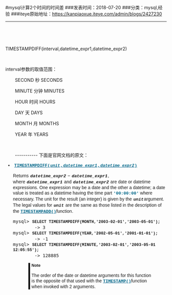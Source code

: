 #mysql计算2个时间的时间差
###发表时间：2018-07-20
###分类：mysql,经验
###iteye原始地址：<a href="https://kanpiaoxue.iteye.com/admin/blogs/2427230" target="_blank">https://kanpiaoxue.iteye.com/admin/blogs/2427230</a>

---

<div class="iteye-blog-content-contain" style="font-size: 14px;"> 
 <p>&nbsp;</p> 
 <p>&nbsp;</p> 
 <p>TIMESTAMPDIFF(interval,datetime_expr1,datetime_expr2)&nbsp;&nbsp;</p> 
 <p>&nbsp;</p> 
 <p>interval参数的取值范围：</p> 
 <p style="padding-left: 30px;">SECOND 秒 SECONDS&nbsp;</p> 
 <p style="padding-left: 30px;">MINUTE 分钟 MINUTES&nbsp;</p> 
 <p style="padding-left: 30px;">HOUR 时间 HOURS&nbsp;</p> 
 <p style="padding-left: 30px;">DAY 天 DAYS&nbsp;</p> 
 <p style="padding-left: 30px;">MONTH 月 MONTHS&nbsp;</p> 
 <p style="padding-left: 30px;">YEAR 年 YEARS</p> 
 <p style="padding-left: 30px;">&nbsp;</p> 
 <p style="padding-left: 30px;">----------- 下面是官网文档的原文：</p> 
 <ul class="itemizedlist" style="font-family: Helvetica, Arial, sans-serif;"> 
  <li class="listitem" style="vertical-align: middle; line-height: 16.8px;"> <p style="max-width: 720px;"><span class="Apple-converted-space">&nbsp;</span><a class="link" style="color: #015a84;" href="/admin/blogs/functions.html#function_timestampdiff"><code class="literal" style="font-size: 13.3px; color: #026789; font-weight: bold; font-family: 'Courier New', Courier, fixed, monospace;">TIMESTAMPDIFF(<em class="replaceable"><code style="font-size: 12.635px; color: inherit; background-color: inherit; font-family: 'Courier New', Courier, fixed, monospace; padding: 1px;">unit</code></em>,<em class="replaceable"><code style="font-size: 12.635px; color: inherit; background-color: inherit; font-family: 'Courier New', Courier, fixed, monospace; padding: 1px;">datetime_expr1</code></em>,<em class="replaceable"><code style="font-size: 12.635px; color: inherit; background-color: inherit; font-family: 'Courier New', Courier, fixed, monospace; padding: 1px;">datetime_expr2</code></em>)</code></a></p> <p style="max-width: 720px;">Returns<span class="Apple-converted-space">&nbsp;</span><em class="replaceable"><code style="font-size: 13.300000190734863px; color: inherit; background-color: inherit; font-weight: bold; font-family: 'Courier New', Courier, fixed, monospace; padding: 1px;">datetime_expr2</code></em><span class="Apple-converted-space">&nbsp;</span>−<span class="Apple-converted-space">&nbsp;</span><em class="replaceable"><code style="font-size: 13.300000190734863px; color: inherit; background-color: inherit; font-weight: bold; font-family: 'Courier New', Courier, fixed, monospace; padding: 1px;">datetime_expr1</code></em>, where<span class="Apple-converted-space">&nbsp;</span><em class="replaceable"><code style="font-size: 13.300000190734863px; color: inherit; background-color: inherit; font-weight: bold; font-family: 'Courier New', Courier, fixed, monospace; padding: 1px;">datetime_expr1</code></em><span class="Apple-converted-space">&nbsp;</span>and<span class="Apple-converted-space">&nbsp;</span><em class="replaceable"><code style="font-size: 13.300000190734863px; color: inherit; background-color: inherit; font-weight: bold; font-family: 'Courier New', Courier, fixed, monospace; padding: 1px;">datetime_expr2</code></em><span class="Apple-converted-space">&nbsp;</span>are date or datetime expressions. One expression may be a date and the other a datetime; a date value is treated as a datetime having the time part<span class="Apple-converted-space">&nbsp;</span><code class="literal" style="font-size: 13.3px; color: #026789; font-weight: bold; font-family: 'Courier New', Courier, fixed, monospace;">'00:00:00'</code><span class="Apple-converted-space">&nbsp;</span>where necessary. The unit for the result (an integer) is given by the<span class="Apple-converted-space">&nbsp;</span><em class="replaceable"><code style="font-size: 13.300000190734863px; color: inherit; background-color: inherit; font-weight: bold; font-family: 'Courier New', Courier, fixed, monospace; padding: 1px;">unit</code></em>argument. The legal values for<span class="Apple-converted-space">&nbsp;</span><em class="replaceable"><code style="font-size: 13.300000190734863px; color: inherit; background-color: inherit; font-weight: bold; font-family: 'Courier New', Courier, fixed, monospace; padding: 1px;">unit</code></em><span class="Apple-converted-space">&nbsp;</span>are the same as those listed in the description of the<span class="Apple-converted-space">&nbsp;</span><a class="link" style="color: #015a84;" href="/admin/blogs/functions.html#function_timestampadd"><code class="literal" style="font-size: 13.3px; color: #026789; font-weight: bold; font-family: 'Courier New', Courier, fixed, monospace;">TIMESTAMPADD()</code></a>function.</p> <pre class="programlisting">mysql&gt; <strong class="userinput"><code style="font-size: 12.35px; color: inherit; background-color: inherit; font-family: 'Courier New', Courier, fixed, monospace; padding: 1px;">SELECT TIMESTAMPDIFF(MONTH,'2003-02-01','2003-05-01');</code></strong>
        -&gt; 3
mysql&gt; <strong class="userinput"><code style="font-size: 12.35px; color: inherit; background-color: inherit; font-family: 'Courier New', Courier, fixed, monospace; padding: 1px;">SELECT TIMESTAMPDIFF(YEAR,'2002-05-01','2001-01-01');</code></strong>
        -&gt; -1
mysql&gt; <strong class="userinput"><code style="font-size: 12.35px; color: inherit; background-color: inherit; font-family: 'Courier New', Courier, fixed, monospace; padding: 1px;">SELECT TIMESTAMPDIFF(MINUTE,'2003-02-01','2003-05-01 12:05:55');</code></strong>
        -&gt; 128885
</pre> 
   <div class="note" style="border-left-width: 5px; border-left-style: solid; border-left-color: black; padding-left: 5px; margin-right: 0.5in; margin-left: 0.5in;"> 
    <div class="admon-title" style="font-size: 12.6px; font-weight: bold;">
     Note
    </div> 
    <p style="max-width: 720px;">The order of the date or datetime arguments for this function is the opposite of that used with the<span class="Apple-converted-space">&nbsp;</span><a class="link" style="color: #015a84;" href="/admin/blogs/functions.html#function_timestamp"><code class="literal" style="font-size: 13.3px; color: #026789; font-weight: bold; font-family: 'Courier New', Courier, fixed, monospace;">TIMESTAMP()</code></a>function when invoked with 2 arguments.</p> 
   </div> </li> 
 </ul> 
</div>